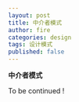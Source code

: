```yaml
---
layout: post
title: 中介者模式
author: fire
categories: design
tags: 设计模式
published: false
---
```


**中介者模式**

To be continued !
